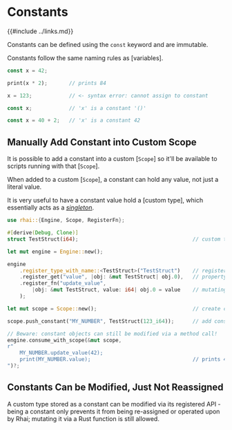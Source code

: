 Constants
=========

{{#include ../links.md}}

Constants can be defined using the `const` keyword and are immutable.

Constants follow the same naming rules as [variables].

```rust
const x = 42;

print(x * 2);       // prints 84

x = 123;            // <- syntax error: cannot assign to constant
```

```rust
const x;            // 'x' is a constant '()'

const x = 40 + 2;   // 'x' is a constant 42
```


Manually Add Constant into Custom Scope
--------------------------------------

It is possible to add a constant into a custom [`Scope`] so it'll be available to scripts
running with that [`Scope`].

When added to a custom [`Scope`], a constant can hold any value, not just a literal value.

It is very useful to have a constant value hold a [custom type], which essentially acts
as a [_singleton_](../patterns/singleton.md).

```rust
use rhai::{Engine, Scope, RegisterFn};

#[derive(Debug, Clone)]
struct TestStruct(i64);                                     // custom type

let mut engine = Engine::new();

engine
    .register_type_with_name::<TestStruct>("TestStruct")    // register custom type
    .register_get("value", |obj: &mut TestStruct| obj.0),   // property getter
    .register_fn("update_value",
        |obj: &mut TestStruct, value: i64| obj.0 = value    // mutating method
    );

let mut scope = Scope::new();                               // create custom scope

scope.push_constant("MY_NUMBER", TestStruct(123_i64));      // add constant variable

// Beware: constant objects can still be modified via a method call!
engine.consume_with_scope(&mut scope,
r"
    MY_NUMBER.update_value(42);
    print(MY_NUMBER.value);                                 // prints 42
")?;
```


Constants Can be Modified, Just Not Reassigned
---------------------------------------------

A custom type stored as a constant can be modified via its registered API -
being a constant only prevents it from being re-assigned or operated upon by Rhai;
mutating it via a Rust function is still allowed.
